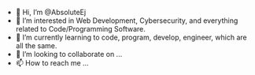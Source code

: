 - 👋 Hi, I’m @AbsoluteEj
- 👀 I’m interested in Web Development, Cybersecurity, and everything related to Code/Programming Software.
- 🌱 I’m currently learning to code, program, develop, engineer, which are all the same.
- 💞️ I’m looking to collaborate on ...
- 📫 How to reach me ...

<!---
AbsoluteEj/AbsoluteEj is a ✨ special ✨ repository because its `README.md` (this file) appears on your GitHub profile.
You can click the Preview link to take a look at your changes.
--->
